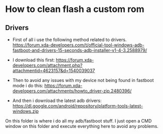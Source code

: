 # How to clean flash a custom rom

## Drivers

- First of all i use the following method related to drivers.
https://forum.xda-developers.com/t/official-tool-windows-adb-fastboot-and-drivers-15-seconds-adb-installer-v1-4-3.2588979/

- I download this first: https://forum.xda-developers.com/attachment.php?attachmentid=4623157&d=1540039037

- Then to avoid any issues with my device not being found in fastboot mode i do this: https://forum.xda-developers.com/attachments/howto_driver-zip.2480396/

- And then i download the latest adb drivers: https://dl.google.com/android/repository/platform-tools-latest-windows.zip

On this folder is where i do all my adb/fastboot stuff. I just open a CMD window on this folder and execute everything here to avoid any problems.

